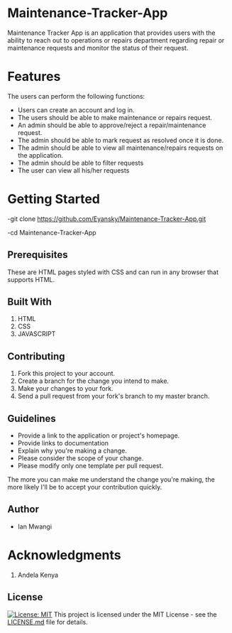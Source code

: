 # Maintenance-Tracker-App

Maintenance Tracker App is an application that provides users with the ability to reach out to operations or repairs department regarding repair or maintenance requests and monitor the status of their request.

# Features

The users can perform the following functions:

* Users can create an account and log in.
* The users should be able to make maintenance or repairs request.
* An admin should be able to approve/reject a repair/maintenance request.
* The admin should be able to mark request as resolved once it is done.
* The admin should be able to view all maintenance/repairs requests on the application.
* The admin should be able to filter requests
* The user can view all his/her requests

# Getting Started

-git clone https://github.com/Eyansky/Maintenance-Tracker-App.git

-cd Maintenance-Tracker-App

## Prerequisites

These are HTML pages styled with CSS and can run in any browser that supports HTML.

## Built With

1.  HTML
2.  CSS
3.  JAVASCRIPT

## Contributing

1.  Fork this project to your account.
2.  Create a branch for the change you intend to make.
3.  Make your changes to your fork.
4.  Send a pull request from your fork's branch to my master branch.

## Guidelines

* Provide a link to the application or project's homepage.
* Provide links to documentation
* Explain why you're making a change.
* Please consider the scope of your change.
* Please modify only one template per pull request.

The more you can make me understand the change you're making, the more likely I'll be to accept your contribution quickly.

## Author

* Ian Mwangi

# Acknowledgments

1.  Andela Kenya

## License

[![License: MIT](https://img.shields.io/badge/License-MIT-yellow.svg)](https://opensource.org/licenses/MIT)
This project is licensed under the MIT License - see the [LICENSE.md](LICENSE.md) file for details.
